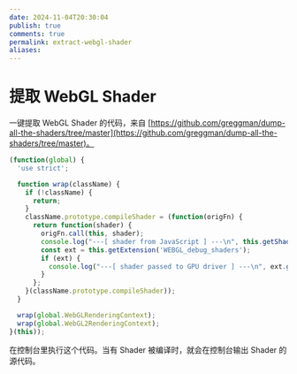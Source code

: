 ```yaml
---
date: 2024-11-04T20:30:04
publish: true
comments: true
permalink: extract-webgl-shader
aliases:
---
```


# 提取 WebGL Shader

一键提取 WebGL Shader 的代码，来自 [https://github.com/greggman/dump-all-the-shaders/tree/master](https://github.com/greggman/dump-all-the-shaders/tree/master)。

``` js
(function(global) {
  'use strict';

  function wrap(className) {
    if (!className) {
      return;
    }
    className.prototype.compileShader = (function(origFn) {
      return function(shader) {
        origFn.call(this, shader);
        console.log("---[ shader from JavaScript ] ---\n", this.getShaderSource(shader));
        const ext = this.getExtension('WEBGL_debug_shaders');
        if (ext) {
          console.log("---[ shader passed to GPU driver ] ---\n", ext.getTranslatedShaderSource(shader));
        }
      };
    }(className.prototype.compileShader));
  }

  wrap(global.WebGLRenderingContext);
  wrap(global.WebGL2RenderingContext);
}(this));
```

在控制台里执行这个代码。当有 Shader 被编译时，就会在控制台输出 Shader 的源代码。
